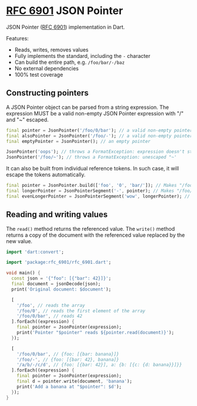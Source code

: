 # [RFC 6901] JSON Pointer
JSON Pointer ([RFC 6901]) implementation in Dart.

Features:
- Reads, writes, removes values
- Fully implements the standard, including the `-` character
- Can build the entire path, e.g. `/foo/bar/-/baz`
- No external dependencies
- 100% test coverage

## Constructing pointers
A JSON Pointer object can be parsed from a string expression. 
The expression MUST be a valid non-empty JSON Pointer expression with "/" and "~" escaped.
```dart
final pointer = JsonPointer('/foo/0/bar'); // a valid non-empty pointer
final alsoPointer = JsonPointer('/foo/-'); // a valid non-empty pointer with a special "-" reference
final emptyPointer = JsonPointer(); // an empty pointer

JsonPointer('oops'); // throws a FormatException: expression doesn't start with "/"
JsonPointer('/foo/~'); // throws a FormatException: unescaped "~'
```

It can also be built from individual reference tokens. In such case, it will escape the tokens automatically.
```dart
final pointer = JsonPointer.build(['foo', '0', 'bar/']); // Makes "/foo/0/bar~1"
final longerPointer = JsonPointerSegment('-', pointer); // Makes "/foo/0/bar~1/-"
final evenLongerPointer = JsonPointerSegment('wow', longerPointer); // Makes "/foo/0/bar~1/-/wow"
```

## Reading and writing values
The `read()` method returns the referenced value. The `write()` method returns a copy of the document with 
the referenced value replaced by the new value.
```dart
import 'dart:convert';

import 'package:rfc_6901/rfc_6901.dart';

void main() {
  const json = '{"foo": [{"bar": 42}]}';
  final document = jsonDecode(json);
  print('Original document: $document');

  [
    '/foo', // reads the array
    '/foo/0', // reads the first element of the array
    '/foo/0/bar', // reads 42
  ].forEach((expression) {
    final pointer = JsonPointer(expression);
    print('Pointer "$pointer" reads ${pointer.read(document)}');
  });

  [
    '/foo/0/bar', // {foo: [{bar: banana}]}
    '/foo/-', // {foo: [{bar: 42}, banana]}
    '/a/b/-/c/d', // {foo: [{bar: 42}], a: {b: [{c: {d: banana}}]}}
  ].forEach((expression) {
    final pointer = JsonPointer(expression);
    final d = pointer.write(document, 'banana');
    print('Add a banana at "$pointer": $d');
  });
}
```

[RFC 6901]: https://tools.ietf.org/html/rfc6901